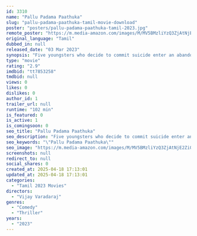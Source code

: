 ```yaml
---
id: 3310
name: "Pallu Padama Paathuka"
slug: "pallu-padama-paathuka-tamil-movie-download"
poster: "posters/pallu-padama-paathuka-tamil-2023.jpg"
remote_poster: "https://m.media-amazon.com/images/M/MV5BMzliYzQ3ZjAtNjE2Zi00YjI0LWIyOGItZGM0ZDhiY2EwN2ZhXkEyXkFqcGc@._V1_SX300.jpg"
original_language: "Tamil"
dubbed_in: null
released_date: "03 Mar 2023"
synopsis: "Five youngsters who decide to commit suicide enter an abandoned forest are swarmed by a troop of zombies. Fearing for their lives, the hero tries to escape the attack and save his love interest from a dangerous zombie monster."
type: "movie"
rating: "2.9"
imdbid: "tt7853258"
tmdbid: null
views: 0
likes: 0
dislikes: 0
author_id: 1
trailer_url: null
runtime: "102 min"
is_featured: 0
is_active: 1
is_comingsoon: 0
seo_title: "Pallu Padama Paathuka"
seo_description: "Five youngsters who decide to commit suicide enter an abandoned forest are swarmed by a troop of zombies. Fearing for their lives, the hero tries to escape the attack and save his love interest from a dangerous zombie monster."
seo_keywords: "\"Pallu Padama Paathuka\""
seo_image: "https://m.media-amazon.com/images/M/MV5BMzliYzQ3ZjAtNjE2Zi00YjI0LWIyOGItZGM0ZDhiY2EwN2ZhXkEyXkFqcGc@._V1_SX300.jpg"
screenshots: null
redirect_to: null
social_shares: 0
created_at: 2025-04-18 17:13:01
updated_at: 2025-04-18 17:13:01
categories:
  - "Tamil 2023 Movies"
directors:
  - "Vijay Varadaraj"
genres:
  - "Comedy"
  - "Thriller"
years:
  - "2023"
---
```

